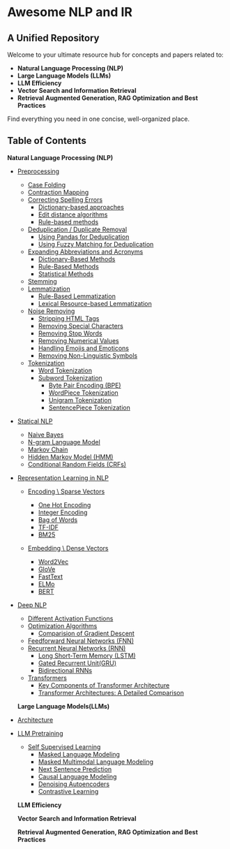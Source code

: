 # Awesome NLP and IR

## A Unified Repository

Welcome to your ultimate resource hub for concepts and papers related to:

- **Natural Language Processing (NLP)**
- **Large Language Models (LLMs)**
- **LLM Efficiency**
- **Vector Search and Information Retrieval** 
- **Retrieval Augmented Generation, RAG Optimization and Best Practices**

Find everything you need in one concise, well-organized place.

## Table of Contents

**Natural Language Processing (NLP)**

- [Preprocessing](#preprocessing)
  - [Case Folding](#case-folding)
  - [Contraction Mapping](#contraction-mapping)
  - [Correcting Spelling Errors](#correcting-spelling-errors)
    - [Dictionary-based approaches](#dictionary-based-approaches)
    - [Edit distance algorithms](#edit-distance-algorithms)
    - [Rule-based methods](#rule-based-methods)
  - [Deduplication / Duplicate Removal](#deduplication--duplicate-removal)
    - [Using Pandas for Deduplication](#using-pandas-for-deduplication)
    - [Using Fuzzy Matching for Deduplication](#using-fuzzy-matching-for-deduplication)
  - [Expanding Abbreviations and Acronyms](#expanding-abbreviations-and-acronyms)
    - [Dictionary-Based Methods](#dictionary-based-methods)
    - [Rule-Based Methods](#rule-based-methods)
    - [Statistical Methods](#statistical-methods)
  - [Stemming](#stemming)
  - [Lemmatization](#lemmatization)
    - [Rule-Based Lemmatization](#rule-based-lemmatization)
    - [Lexical Resource-based Lemmatization](#lexical-resource-based-lemmatization)
  - [Noise Removing](#noise-removing)
    - [Stripping HTML Tags](#stripping-html-tags)
    - [Removing Special Characters](#removing-special-characters)
    - [Removing Stop Words](#removing-stop-words)
    - [Removing Numerical Values](#removing-numerical-values)
    - [Handling Emojis and Emoticons](#handling-emojis-and-emoticons)
    - [Removing Non-Linguistic Symbols](#removing-non-linguistic-symbols)
  - [Tokenization](#tokenization)
    - [Word Tokenization](#word-tokenization)
    - [Subword Tokenization](#subword-tokenization)
      - [Byte Pair Encoding (BPE)](#byte-pair-encoding-bpe)
      - [WordPiece Tokenization](#wordpiece-tokenization)
      - [Unigram Tokenization](#unigram-tokenization)
      - [SentencePiece Tokenization](#sentencepiece-tokenization)
- [Statical NLP](#statical-nlp)
  - [Naive Bayes](#naive-bayes)
  - [N-gram Language Model](#n-gram-language-model)
  - [Markov Chain](#markov-chain)
  - [Hidden Markov Model (HMM)](#hidden-markov-model-hmm)
  - [Conditional Random Fields (CRFs)](#conditional-random-fields-crfs)
- [Representation Learning in NLP](#statical-nlp)
  - [Encoding \ Sparse Vectors](#correcting-spelling-errors)
      - [One Hot Encoding](#dictionary-based-approaches)
      - [Integer Encoding](#dictionary-based-approaches)
      - [Bag of Words](#dictionary-based-approaches)
      - [TF-IDF](#dictionary-based-approaches)
      - [BM25](#dictionary-based-approaches)

  - [Embedding \ Dense Vectors](#correcting-spelling-errors)
      - [Word2Vec](#dictionary-based-approaches)
      - [GloVe](#dictionary-based-approaches)
      - [FastText](#dictionary-based-approaches)
      - [ELMo](#dictionary-based-approaches)
      - [BERT](#dictionary-based-approaches)
    
- [Deep NLP](#statical-nlp)
  - [Different Activation Functions](#correcting-spelling-errors)
  - [Optimization Algorithms](#correcting-spelling-errors)
      - [Comparision of Gradient Descent](#dictionary-based-approaches)
  - [Feedforward Neural Networks (FNN)](#correcting-spelling-errors)
  - [Recurrent Neural Networks (RNN)](#correcting-spelling-errors)
      - [Long Short-Term Memory (LSTM)](#dictionary-based-approaches)
      - [Gated Recurrent Unit(GRU)](#dictionary-based-approaches)
      - [Bidirectional RNNs](#dictionary-based-approaches)
  - [Transformers](#dictionary-based-approaches)
      - [Key Components of Transformer Architecture](#dictionary-based-approaches)
      - [Transformer Architectures: A Detailed Comparison](#dictionary-based-approaches)
         
       
  
  **Large Language Models(LLMs)**
- [Architecture](#preprocessing)
- [LLM Pretraining](#preprocessing)
  - [Self Supervised Learning](#case-folding)
      - [Masked Language Modeling](#dictionary-based-approaches)
      - [Masked Multimodal Language Modeling](#dictionary-based-approaches)
      - [Next Sentence Prediction](#dictionary-based-approaches)
      - [Causal Language Modeling](#dictionary-based-approaches)
      - [Denoising Autoencoders](#dictionary-based-approaches)
      - [Contrastive Learning](#dictionary-based-approaches)




  **LLM Efficiency**
  
  **Vector Search and Information Retrieval**

  **Retrieval Augmented Generation, RAG Optimization and Best Practices**
